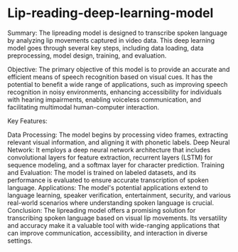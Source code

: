 # Lip-reading-deep-learning-model
Summary: The lipreading model is designed to transcribe spoken language by analyzing lip movements captured in video data. This deep learning model goes through several key steps, including data loading, data preprocessing, model design, training, and evaluation.

Objective: The primary objective of this model is to provide an accurate and efficient means of speech recognition based on visual cues. It has the potential to benefit a wide range of applications, such as improving speech recognition in noisy environments, enhancing accessibility for individuals with hearing impairments, enabling voiceless communication, and facilitating multimodal human-computer interaction.

Key Features:

Data Processing: The model begins by processing video frames, extracting relevant visual information, and aligning it with phonetic labels. Deep Neural Network: It employs a deep neural network architecture that includes convolutional layers for feature extraction, recurrent layers (LSTM) for sequence modeling, and a softmax layer for character prediction. Training and Evaluation: The model is trained on labeled datasets, and its performance is evaluated to ensure accurate transcription of spoken language. Applications: The model's potential applications extend to language learning, speaker verification, entertainment, security, and various real-world scenarios where understanding spoken language is crucial. Conclusion: The lipreading model offers a promising solution for transcribing spoken language based on visual lip movements. Its versatility and accuracy make it a valuable tool with wide-ranging applications that can improve communication, accessibility, and interaction in diverse settings.
